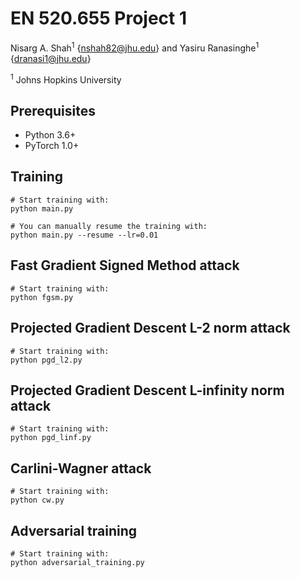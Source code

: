 # EN 520.655 Project 1

Nisarg A. Shah<sup>1</sup> {nshah82@jhu.edu} and
Yasiru Ranasinghe<sup>1</sup> {dranasi1@jhu.edu}

<sup>1</sup> Johns Hopkins University

## Prerequisites
- Python 3.6+
- PyTorch 1.0+

## Training
```
# Start training with: 
python main.py

# You can manually resume the training with: 
python main.py --resume --lr=0.01
```

## Fast Gradient Signed Method attack
```
# Start training with:
python fgsm.py
```

## Projected Gradient Descent L-2 norm attack
```
# Start training with:
python pgd_l2.py
```

## Projected Gradient Descent L-infinity norm attack
```
# Start training with:
python pgd_linf.py
```

## Carlini-Wagner attack
```
# Start training with:
python cw.py
```

## Adversarial training
```
# Start training with:
python adversarial_training.py
```
